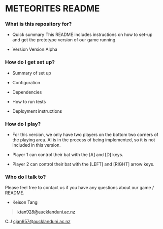 # METEORITES README #

### What is this repository for? ###

* Quick summary
	This README includes instructions on how to set-up and get the prototype 
	version of our game running.
	 
* Version
	Version Alpha

### How do I get set up? ###

* Summary of set up
	

* Configuration


* Dependencies


* How to run tests


* Deployment instructions

### How do I play? ###

* For this version, we only have two players on the bottom two corners of the
  playing area. AI is in the process of being implemented, so it is not included
  in this version.
  
* Player 1 can control their bat with the [A] and [D] keys.
* Player 2 can control their bat with the [LEFT] and [RIGHT] arrow keys.

### Who do I talk to? ###

Please feel free to contact us if you have any questions about our game / README.

* Keison Tang
> ktan928@aucklanduni.ac.nz

C.J
cjan957@aucklanduni.ac.nz